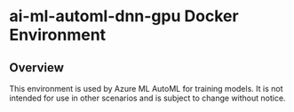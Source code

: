 # ai-ml-automl-dnn-gpu Docker Environment

## Overview
This environment is used by Azure ML AutoML for training models.
It is not intended for use in other scenarios and is subject to change without notice.
